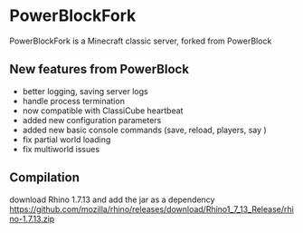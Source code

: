 PowerBlockFork
==============

PowerBlockFork is a Minecraft classic server, forked from PowerBlock

## New features from PowerBlock

* better logging, saving server logs
* handle process termination
* now compatible with ClassiCube heartbeat
* added new configuration parameters
* added new basic console commands (save, reload, players, say <message>)
* fix partial world loading
* fix multiworld issues

## Compilation

download Rhino 1.7.13 and add the jar as a dependency
https://github.com/mozilla/rhino/releases/download/Rhino1_7_13_Release/rhino-1.7.13.zip
